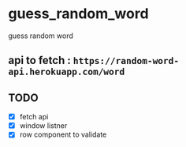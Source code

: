 # guess_random_word

guess random word

## api to fetch : `https://random-word-api.herokuapp.com/word`

## TODO

- [x] fetch api
- [x] window listner
- [x] row component to validate
